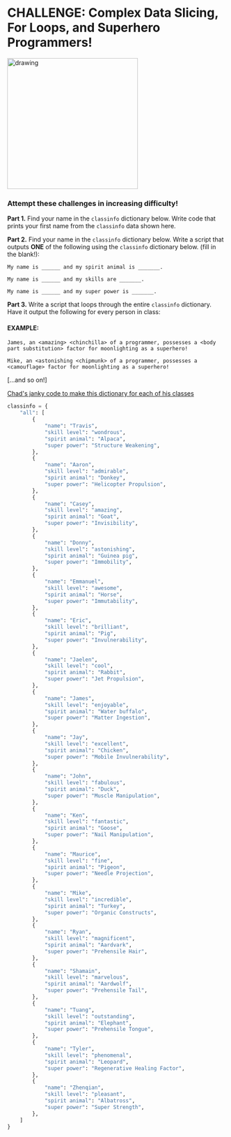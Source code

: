 # CHALLENGE: Complex Data Slicing, For Loops, and Superhero Programmers!

<img src="https://simpleprogrammer.com/wp-content/uploads/2019/04/programmer-hero.png" alt="drawing" width="300"/>

### Attempt these challenges in increasing difficulty!

**Part 1.** Find your name in the `classinfo` dictionary below. Write code that prints your first name from the `classinfo` data shown here.

**Part 2.** Find your name in the `classinfo` dictionary below.  Write a script that outputs **ONE** of the following using the `classinfo` dictionary below. (fill in the blank!):

	My name is ______ and my spirit animal is _______.

	My name is ______ and my skills are _______.

	My name is ______ and my super power is _______.


**Part 3.** Write a script that loops through the entire `classinfo` dictionary. Have it output the following for every person in class:

#### EXAMPLE:
	

    James, an <amazing> <chinchilla> of a programmer, possesses a <body part substitution> factor for moonlighting as a superhero!
    
    Mike, an <astonishing <chipmunk> of a programmer, possesses a <camouflage> factor for moonlighting as a superhero!

[...and so on!]

[Chad's janky code to make this dictionary for each of his classes](https://github.com/csfeeser/Python/blob/master/solutions/classinfomaker.py)

```python
classinfo = {
    "all": [
        {
            "name": "Travis",
            "skill level": "wondrous",
            "spirit animal": "Alpaca",
            "super power": "Structure Weakening",
        },
        {
            "name": "Aaron",
            "skill level": "admirable",
            "spirit animal": "Donkey",
            "super power": "Helicopter Propulsion",
        },
        {
            "name": "Casey",
            "skill level": "amazing",
            "spirit animal": "Goat",
            "super power": "Invisibility",
        },
        {
            "name": "Donny",
            "skill level": "astonishing",
            "spirit animal": "Guinea pig",
            "super power": "Immobility",
        },
        {
            "name": "Emmanuel",
            "skill level": "awesome",
            "spirit animal": "Horse",
            "super power": "Immutability",
        },
        {
            "name": "Eric",
            "skill level": "brilliant",
            "spirit animal": "Pig",
            "super power": "Invulnerability",
        },
        {
            "name": "Jaelen",
            "skill level": "cool",
            "spirit animal": "Rabbit",
            "super power": "Jet Propulsion",
        },
        {
            "name": "James",
            "skill level": "enjoyable",
            "spirit animal": "Water buffalo",
            "super power": "Matter Ingestion",
        },
        {
            "name": "Jay",
            "skill level": "excellent",
            "spirit animal": "Chicken",
            "super power": "Mobile Invulnerability",
        },
        {
            "name": "John",
            "skill level": "fabulous",
            "spirit animal": "Duck",
            "super power": "Muscle Manipulation",
        },
        {
            "name": "Ken",
            "skill level": "fantastic",
            "spirit animal": "Goose",
            "super power": "Nail Manipulation",
        },
        {
            "name": "Maurice",
            "skill level": "fine",
            "spirit animal": "Pigeon",
            "super power": "Needle Projection",
        },
        {
            "name": "Mike",
            "skill level": "incredible",
            "spirit animal": "Turkey",
            "super power": "Organic Constructs",
        },
        {
            "name": "Ryan",
            "skill level": "magnificent",
            "spirit animal": "Aardvark",
            "super power": "Prehensile Hair",
        },
        {
            "name": "Shamain",
            "skill level": "marvelous",
            "spirit animal": "Aardwolf",
            "super power": "Prehensile Tail",
        },
        {
            "name": "Tuang",
            "skill level": "outstanding",
            "spirit animal": "Elephant",
            "super power": "Prehensile Tongue",
        },
        {
            "name": "Tyler",
            "skill level": "phenomenal",
            "spirit animal": "Leopard",
            "super power": "Regenerative Healing Factor",
        },
        {
            "name": "Zhenqian",
            "skill level": "pleasant",
            "spirit animal": "Albatross",
            "super power": "Super Strength",
        },
    ]
}

```
